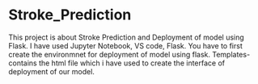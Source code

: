 # Stroke_Prediction

This project is about Stroke Prediction and Deployment of model using Flask.
I have used Jupyter Notebook, VS code, Flask.
You have to first create the environmnet for deployment of model using flask.
Templates- contains the html file which i have used to create the interface of deployment of our model.
